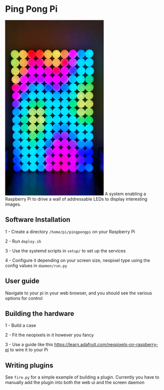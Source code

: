 # Ping Pong Pi
![demo gif](demo.gif)
A system enabling a Raspberry Pi to drive a wall of addressable LEDs to display interesting images.

## Software Installation

1 - Create a directory `/home/pi/pingpongpi` on your Raspberry Pi

2 - Run `deploy.sh`

3 - Use the systemd scripts in `setup/` to set up the services

4 - Configure it depending on your screen size, neopixel type using the config
values in `daemon/run.py`

## User guide
Navigate to your pi in your web browser, and you should see the various options for control

## Building the hardware
1 - Build a case

2 - Fit the neopixels in it however you fancy

3 - Use a guide like this https://learn.adafruit.com/neopixels-on-raspberry-pi to wire it to your Pi

## Writing plugins
See `fire.py` for a simple example of building a plugin. Currently you have to manually add the plugin into both the web ui and the screen daemon